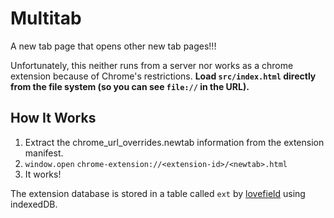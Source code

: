 Multitab
========

A new tab page that opens other new tab pages!!!

Unfortunately, this neither runs from a server nor works as a chrome extension
because of Chrome's restrictions. **Load `src/index.html` directly from the
file system (so you can see `file://` in the URL).**

How It Works
------------

1. Extract the chrome_url_overrides.newtab information from the extension
   manifest.
1. `window.open` `chrome-extension://<extension-id>/<newtab>.html`
1. It works!

The extension database is stored in a table called `ext` by
[lovefield](https://google.github.io/lovefield/) using indexedDB.
